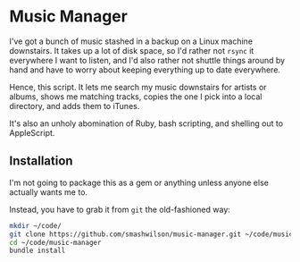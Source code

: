 # Music Manager

I've got a bunch of music stashed in a backup on a Linux machine downstairs. It takes up a lot of
disk space, so I'd rather not `rsync` it everywhere I want to listen, and I'd also rather not
shuttle things around by hand and have to worry about keeping everything up to date everywhere.

Hence, this script. It lets me search my music downstairs for artists or albums, shows me matching
tracks, copies the one I pick into a local directory, and adds them to iTunes.

It's also an unholy abomination of Ruby, bash scripting, and shelling out to AppleScript.

## Installation

I'm not going to package this as a gem or anything unless anyone else actually wants me to.

Instead, you have to grab it from `git` the old-fashioned way:

```bash
mkdir ~/code/
git clone https://github.com/smashwilson/music-manager.git ~/code/music-manager
cd ~/code/music-manager
bundle install
```
